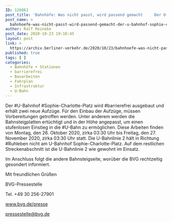 ```yaml
---
ID: 126861
post_title: 'Bahnhöfe: Was nicht passt, wird passend gemacht     Der U-Bahnhof Sophie-Charlotte-Platz wird barrierefrei ausgebaut , aus BVG'
post_name: >
  bahnhoefe-was-nicht-passt-wird-passend-gemacht-der-u-bahnhof-sophie-charlotte-platz-wird-barrierefrei-ausgebaut-aus-bvg
author: Ralf Reineke
post_date: 2020-10-23 19:10:45
layout: post
link: >
  https://archiv.berliner-verkehr.de/2020/10/23/bahnhoefe-was-nicht-passt-wird-passend-gemacht-der-u-bahnhof-sophie-charlotte-platz-wird-barrierefrei-ausgebaut-aus-bvg/
published: true
tags: [ ]
categories:
  - Bahnhöfe + Stationen
  - barrierefrei
  - Bauarbeiten
  - Fahrplan
  - Infrastruktur
  - U-Bahn
---
```

<p style="font-weight: 400;">Der #U-Bahnhof #Sophie-Charlotte-Platz wird #barrierefrei ausgebaut und erhält zwei neue Aufzüge. Für den Einbau der Aufzüge, müssen Vorbereitungen getroffen werden. Unter anderem werden die Bahnsteigplatten ertüchtigt und in der Höhe angepasst, um einen stufenlosen Einstieg in die #U-Bahn zu ermöglichen. Diese Arbeiten finden von Montag, den 26. Oktober 2020, zirka 03:30 Uhr bis Freitag, den 27. November 2020, zirka 03:30 Uhr statt. Die U-Bahnlinie 2 hält in Richtung #Ruhleben nicht am U-Bahnhof Sophie-Charlotte-Platz. Auf dem restlichen Streckenabschnitt ist die U-Bahnlinie 2 wie gewohnt im Einsatz.</p>
<p style="font-weight: 400;">Im Anschluss folgt die andere Bahnsteigseite, worüber die BVG rechtzeitig gesondert informiert.</p>
<p style="font-weight: 400;">Mit freundlichen Grüßen</p>
<p style="font-weight: 400;">BVG-Pressestelle</p>
<p style="font-weight: 400;">Tel. +49 30 256-27901</p>
<p style="font-weight: 400;"><a href="http://www.bvg.de/presse" data-saferedirecturl="https://www.google.com/url?q=http://www.bvg.de/presse&amp;source=gmail&amp;ust=1603696767671000&amp;usg=AFQjCNE295cmX-6LIuJPrWLYA1UWcTu4Hw">www.bvg.de/presse</a></p>
<p style="font-weight: 400;"><a href="mailto:pressestelle@bvg.de">pressestelle@bvg.de</a></p>